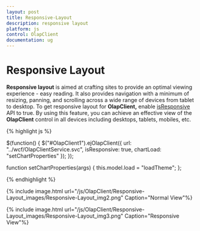 ```yaml
---
layout: post
title: Responsive-Layout
description: responsive layout
platform: js
control: OlapClient
documentation: ug
---
```


# Responsive Layout

**Responsive layout** is aimed at crafting sites to provide an optimal viewing experience - easy reading. It also provides navigation with a minimum of resizing, panning, and scrolling across a wide range of devices from tablet to desktop. To get responsive layout for **OlapClient,** enable [isResponsive](/js/api/ejOlapClient#members:isresponsive) API to true. By using this feature, you can achieve an effective view of the **OlapClient** control in all devices including desktops, tablets, mobiles, etc.

{% highlight js %}

$(function() {
    $("#OlapClient1").ejOlapClient({
        url: "../wcf/OlapClientService.svc",
        isResponsive: true,
        chartLoad: "setChartProperties"
    });
});

function setChartProperties(args) {
    this.model.load = "loadTheme";
};

{% endhighlight %}

{% include image.html url="/js/OlapClient/Responsive-Layout_images/Responsive-Layout_img2.png" Caption="Normal View"%}

{% include image.html url="/js/OlapClient/Responsive-Layout_images/Responsive-Layout_img3.png" Caption="Responsive View"%}



